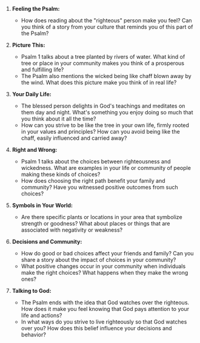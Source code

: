 1. **Feeling the Psalm:**
   - How does reading about the "righteous" person make you feel? Can you think of a story from your culture that reminds you of this part of the Psalm?

2. **Picture This:**
   - Psalm 1 talks about a tree planted by rivers of water. What kind of tree or place in your community makes you think of a prosperous and fulfilling life?
   - The Psalm also mentions the wicked being like chaff blown away by the wind. What does this picture make you think of in real life?

3. **Your Daily Life:**
   - The blessed person delights in God's teachings and meditates on them day and night. What's something you enjoy doing so much that you think about it all the time?
   - How can you strive to be like the tree in your own life, firmly rooted in your values and principles? How can you avoid being like the chaff, easily influenced and carried away?

4. **Right and Wrong:**
   - Psalm 1 talks about the choices between righteousness and wickedness. What are examples in your life or community of people making these kinds of choices?
   - How does choosing the right path benefit your family and community? Have you witnessed positive outcomes from such choices?

5. **Symbols in Your World:**
   - Are there specific plants or locations in your area that symbolize strength or goodness? What about places or things that are associated with negativity or weakness?

6. **Decisions and Community:**
   - How do good or bad choices affect your friends and family? Can you share a story about the impact of choices in your community?
   - What positive changes occur in your community when individuals make the right choices? What happens when they make the wrong ones?

7. **Talking to God:**
   - The Psalm ends with the idea that God watches over the righteous. How does it make you feel knowing that God pays attention to your life and actions?
   - In what ways do you strive to live righteously so that God watches over you? How does this belief influence your decisions and behavior?